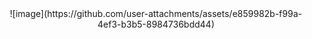 <center>![image](https://github.com/user-attachments/assets/e859982b-f99a-4ef3-b3b5-8984736bdd44)</center>
